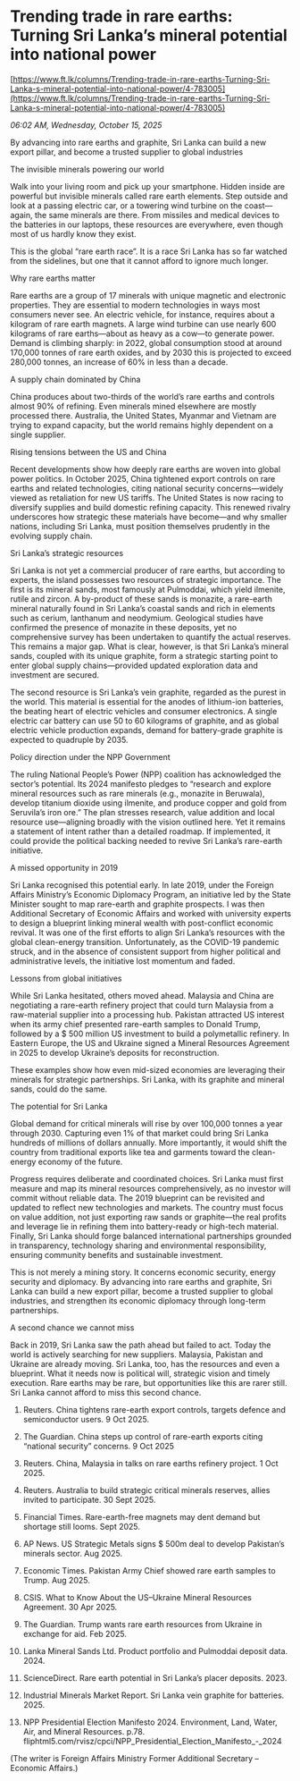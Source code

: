 # Trending trade in rare earths:  Turning Sri Lanka’s mineral potential into national power

[https://www.ft.lk/columns/Trending-trade-in-rare-earths-Turning-Sri-Lanka-s-mineral-potential-into-national-power/4-783005](https://www.ft.lk/columns/Trending-trade-in-rare-earths-Turning-Sri-Lanka-s-mineral-potential-into-national-power/4-783005)

*06:02 AM, Wednesday, October 15, 2025*

By advancing into rare earths and graphite, Sri Lanka can build a new export pillar, and become a trusted supplier to global industries

The invisible minerals powering our world

Walk into your living room and pick up your smartphone. Hidden inside are powerful but invisible minerals called rare earth elements. Step outside and look at a passing electric car, or a towering wind turbine on the coast—again, the same minerals are there. From missiles and medical devices to the batteries in our laptops, these resources are everywhere, even though most of us hardly know they exist.

This is the global “rare earth race”. It is a race Sri Lanka has so far watched from the sidelines, but one that it cannot afford to ignore much longer.

Why rare earths matter

Rare earths are a group of 17 minerals with unique magnetic and electronic properties. They are essential to modern technologies in ways most consumers never see. An electric vehicle, for instance, requires about a kilogram of rare earth magnets. A large wind turbine can use nearly 600 kilograms of rare earths—about as heavy as a cow—to generate power. Demand is climbing sharply: in 2022, global consumption stood at around 170,000 tonnes of rare earth oxides, and by 2030 this is projected to exceed 280,000 tonnes, an increase of 60% in less than a decade.

A supply chain dominated by China

China produces about two-thirds of the world’s rare earths and controls almost 90% of refining. Even minerals mined elsewhere are mostly processed there. Australia, the United States, Myanmar and Vietnam are trying to expand capacity, but the world remains highly dependent on a single supplier.

Rising tensions between the US and China

Recent developments show how deeply rare earths are woven into global power politics. In October 2025, China tightened export controls on rare earths and related technologies, citing national security concerns—widely viewed as retaliation for new US tariffs. The United States is now racing to diversify supplies and build domestic refining capacity. This renewed rivalry underscores how strategic these materials have become—and why smaller nations, including Sri Lanka, must position themselves prudently in the evolving supply chain.

Sri Lanka’s strategic resources

Sri Lanka is not yet a commercial producer of rare earths, but according to experts, the island possesses two resources of strategic importance. The first is its mineral sands, most famously at Pulmoddai, which yield ilmenite, rutile and zircon. A by-product of these sands is monazite, a rare-earth mineral naturally found in Sri Lanka’s coastal sands and rich in elements such as cerium, lanthanum and neodymium. Geological studies have confirmed the presence of monazite in these deposits, yet no comprehensive survey has been undertaken to quantify the actual reserves. This remains a major gap. What is clear, however, is that Sri Lanka’s mineral sands, coupled with its unique graphite, form a strategic starting point to enter global supply chains—provided updated exploration data and investment are secured.

The second resource is Sri Lanka’s vein graphite, regarded as the purest in the world. This material is essential for the anodes of lithium-ion batteries, the beating heart of electric vehicles and consumer electronics. A single electric car battery can use 50 to 60 kilograms of graphite, and as global electric vehicle production expands, demand for battery-grade graphite is expected to quadruple by 2035.

Policy direction under the NPP Government

The ruling National People’s Power (NPP) coalition has acknowledged the sector’s potential. Its 2024 manifesto pledges to “research and explore mineral resources such as rare minerals (e.g., monazite in Beruwala), develop titanium dioxide using ilmenite, and produce copper and gold from Seruvila’s iron ore.” The plan stresses research, value addition and local resource use—aligning broadly with the vision outlined here. Yet it remains a statement of intent rather than a detailed roadmap. If implemented, it could provide the political backing needed to revive Sri Lanka’s rare-earth initiative.

A missed opportunity in 2019

Sri Lanka recognised this potential early. In late 2019, under the Foreign Affairs Ministry’s Economic Diplomacy Program, an initiative led by the State Minister sought to map rare-earth and graphite prospects. I was then Additional Secretary of Economic Affairs and worked with university experts to design a blueprint linking mineral wealth with post-conflict economic revival. It was one of the first efforts to align Sri Lanka’s resources with the global clean-energy transition. Unfortunately, as the COVID-19 pandemic struck, and in the absence of consistent support from higher political and administrative levels, the initiative lost momentum and faded.

Lessons from global initiatives

While Sri Lanka hesitated, others moved ahead. Malaysia and China are negotiating a rare-earth refinery project that could turn Malaysia from a raw-material supplier into a processing hub. Pakistan attracted US interest when its army chief presented rare-earth samples to Donald Trump, followed by a $ 500 million US investment to build a polymetallic refinery. In Eastern Europe, the US and Ukraine signed a Mineral Resources Agreement in 2025 to develop Ukraine’s deposits for reconstruction.

These examples show how even mid-sized economies are leveraging their minerals for strategic partnerships. Sri Lanka, with its graphite and mineral sands, could do the same.

The potential for Sri Lanka

Global demand for critical minerals will rise by over 100,000 tonnes a year through 2030. Capturing even 1% of that market could bring Sri Lanka hundreds of millions of dollars annually. More importantly, it would shift the country from traditional exports like tea and garments toward the clean-energy economy of the future.

Progress requires deliberate and coordinated choices. Sri Lanka must first measure and map its mineral resources comprehensively, as no investor will commit without reliable data. The 2019 blueprint can be revisited and updated to reflect new technologies and markets. The country must focus on value addition, not just exporting raw sands or graphite—the real profits and leverage lie in refining them into battery-ready or high-tech material. Finally, Sri Lanka should forge balanced international partnerships grounded in transparency, technology sharing and environmental responsibility, ensuring community benefits and sustainable investment.

This is not merely a mining story. It concerns economic security, energy security and diplomacy. By advancing into rare earths and graphite, Sri Lanka can build a new export pillar, become a trusted supplier to global industries, and strengthen its economic diplomacy through long-term partnerships.

A second chance we cannot miss

Back in 2019, Sri Lanka saw the path ahead but failed to act. Today the world is actively searching for new suppliers. Malaysia, Pakistan and Ukraine are already moving. Sri Lanka, too, has the resources and even a blueprint. What it needs now is political will, strategic vision and timely execution. Rare earths may be rare, but opportunities like this are rarer still. Sri Lanka cannot afford to miss this second chance.

1. Reuters. China tightens rare-earth export controls, targets defence and semiconductor users. 9 Oct 2025.

2. The Guardian. China steps up control of rare-earth exports citing “national security” concerns. 9 Oct 2025

3. Reuters. China, Malaysia in talks on rare earths refinery project. 1 Oct 2025.

4. Reuters. Australia to build strategic critical minerals reserves, allies invited to participate. 30 Sept 2025.

5. Financial Times. Rare-earth-free magnets may dent demand but shortage still looms. Sept 2025.

6. AP News. US Strategic Metals signs $ 500m deal to develop Pakistan’s minerals sector. Aug 2025.

7. Economic Times. Pakistan Army Chief showed rare earth samples to Trump. Aug 2025.

8. CSIS. What to Know About the US–Ukraine Mineral Resources Agreement. 30 Apr 2025.

9. The Guardian. Trump wants rare earth resources from Ukraine in exchange for aid. Feb 2025.

10. Lanka Mineral Sands Ltd. Product portfolio and Pulmoddai deposit data. 2024.

11. ScienceDirect. Rare earth potential in Sri Lanka’s placer deposits. 2023.

12. Industrial Minerals Market Report. Sri Lanka vein graphite for batteries. 2025.

13. NPP Presidential Election Manifesto 2024. Environment, Land, Water, Air, and Mineral Resources. p.78. fliphtml5.com/rvisz/cpci/NPP_Presidential_Election_Manifesto_-_2024

(The writer is Foreign Affairs Ministry Former Additional Secretary – Economic Affairs.)

